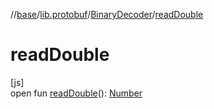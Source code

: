 //[base](../../../index.md)/[lib.protobuf](../index.md)/[BinaryDecoder](index.md)/[readDouble](read-double.md)

# readDouble

[js]\
open fun [readDouble](read-double.md)(): [Number](https://kotlinlang.org/api/latest/jvm/stdlib/kotlin/-number/index.html)

